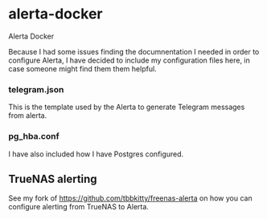 # alerta-docker
Alerta Docker

Because I had some issues finding the documnentation I needed in order to configure Alerta, I have decided to include my configuration files here, in case someone might find them them helpful.

### telegram.json
This is the template used by the Alerta to generate Telegram messages from alerta.

### pg_hba.conf
I have also included how I have Postgres configured.

## TrueNAS alerting
See my fork of https://github.com/tbbkitty/freenas-alerta on how you can configure alerting from TrueNAS to Alerta.
